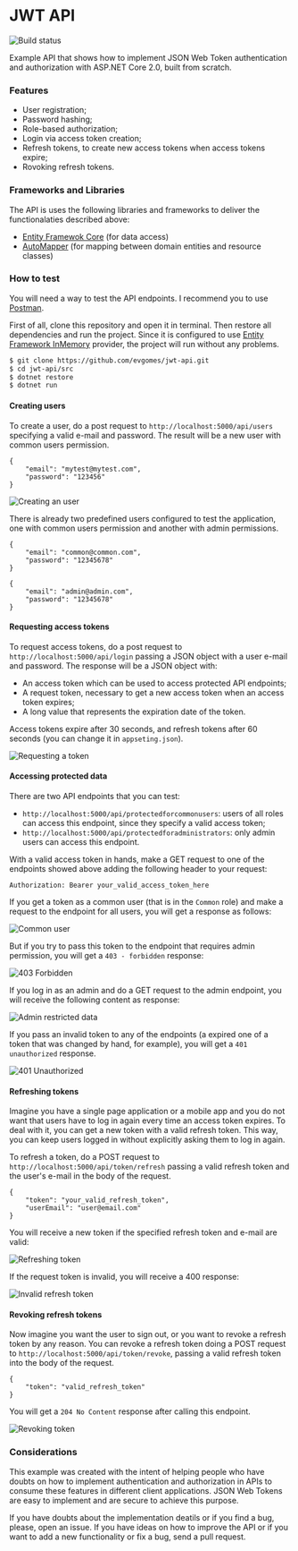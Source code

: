 # JWT API

![Build status](https://travis-ci.com/evgomes/jwt-api.svg?branch=master)

Example API that shows how to implement JSON Web Token authentication and authorization with ASP.NET Core 2.0, built from scratch.

### Features
 - User registration;
 - Password hashing;
 - Role-based authorization;
 - Login via access token creation;
 - Refresh tokens, to create new access tokens when access tokens expire;
 - Rovoking refresh tokens.
  
 ### Frameworks and Libraries

The API is uses the following libraries and frameworks to deliver the functionalaties described above:
 - [Entity Framewok Core](https://github.com/aspnet/EntityFrameworkCore) (for data access)
 - [AutoMapper](https://github.com/AutoMapper/AutoMapper) (for mapping between domain entities and resource classes)
 
### How to test

You will need a way to test the API endpoints. I recommend you to use [Postman](https://www.getpostman.com/).

First of all, clone this repository and open it in terminal. Then restore all dependencies and run the project. Since it is configured to use [Entity Framework InMemory](https://docs.microsoft.com/en-us/ef/core/providers/in-memory/) provider, the project will run without any problems.

```sh
$ git clone https://github.com/evgomes/jwt-api.git
$ cd jwt-api/src
$ dotnet restore
$ dotnet run
```

#### Creating users

To create a user, do a post request to `http://localhost:5000/api/users` specifying a valid e-mail and password. The result will be a new user with common users permission.

```
{
	"email": "mytest@mytest.com",
	"password": "123456"
}
```

![Creating an user](https://raw.githubusercontent.com/evgomes/jwt-api/master/images/creating-user.png)

There is already two predefined users configured to test the application, one with common users permission and another with admin permissions.

```
{
	"email": "common@common.com",
	"password": "12345678"
}
```

```
{
	"email": "admin@admin.com",
	"password": "12345678"
}
```

#### Requesting access tokens

To request access tokens, do a post request to `http://localhost:5000/api/login` passing a JSON object with a user e-mail and password. The response will be a JSON object with:

 - An access token which can be used to access protected API endpoints;
 - A request token, necessary to get a new access token when an access token expires;
 - A long value that represents the expiration date of the token.
 
 Access tokens expire after 30 seconds, and refresh tokens after 60 seconds (you can change it in `appseting.json`).

![Requesting a token](https://raw.githubusercontent.com/evgomes/jwt-api/master/images/loging-in.png)

#### Accessing protected data

There are two API endpoints that you can test:

 - `http://localhost:5000/api/protectedforcommonusers`: users of all roles can access this endpoint, since they specify a valid access token;
 - `http://localhost:5000/api/protectedforadministrators`: only admin users can access this endpoint.
 
With a valid access token in hands, make a GET request to one of the endpoints showed above adding the following header to your request:

`Authorization: Bearer your_valid_access_token_here`

If you get a token as a common user (that is in the `Common` role) and make a request to the endpoint for all users, you will get a response as follows:

![Common user](https://raw.githubusercontent.com/evgomes/jwt-api/master/images/getting-protected-data.png)

But if you try to pass this token to the endpoint that requires admin permission, you will get a `403 - forbidden` response:

![403 Forbidden](https://raw.githubusercontent.com/evgomes/jwt-api/master/images/403-forbidden.png)

If you log in as an admin and do a GET request to the admin endpoint, you will receive the following content as response:

![Admin restricted data](https://raw.githubusercontent.com/evgomes/jwt-api/master/images/getting-data-as-admin.png)

If you pass an invalid token to any of the endpoints (a expired one of a token that was changed by hand, for example), you will get a `401 unauthorized` response.

![401 Unauthorized](https://raw.githubusercontent.com/evgomes/jwt-api/master/images/unauthorized-for-admins.png)

#### Refreshing tokens

Imagine you have a single page application or a mobile app and you do not want that users have to log in again every time an access token expires. To deal with it, you can get a new token with a valid refresh token. This way, you can keep users logged in without explicitly asking them to log in again.

To refresh a token, do a POST request to `http://localhost:5000/api/token/refresh` passing a valid refresh token and the user's e-mail in the body of the request.

```
{
	"token": "your_valid_refresh_token",
	"userEmail": "user@email.com"
}
```

You will receive a new token if the specified refresh token and e-mail are valid:

![Refreshing token](https://raw.githubusercontent.com/evgomes/jwt-api/master/images/refreshing-token.png)

If the request token is invalid, you will receive a 400 response:

![Invalid refresh token](https://raw.githubusercontent.com/evgomes/jwt-api/master/images/invalid-refresh-token.png)

#### Revoking refresh tokens

Now imagine you want the user to sign out, or you want to revoke a refresh token by any reason. You can revoke a refresh token doing a POST request to `http://localhost:5000/api/token/revoke`, passing a valid refresh token into the body of the request.

```
{
	"token": "valid_refresh_token"
}
```

You will get a `204 No Content` response after calling this endpoint.

![Revoking token](https://raw.githubusercontent.com/evgomes/jwt-api/master/images/revoke-token.png)

### Considerations

This example was created with the intent of helping people who have doubts on how to implement authentication and authorization in APIs to consume these features in different client applications. JSON Web Tokens are easy to implement and are secure to achieve this purpose.

If you have doubts about the implementation deatils or if you find a bug, please, open an issue. If you have ideas on how to improve the API or if you want to add a new functionality or fix a bug, send a pull request.